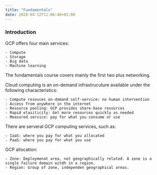 ```yaml
---
title: "Fundamentals"
date: 2020-04-12T11:06:46+01:00
---
```


### Introduction

GCP offers four main services:

    - Compute
    - Storage
    - Big data
    - Machine learning

The fundamentals course covers mainly the first two plus networking.

Cloud computing is an on-demand infrastrucuture available under the following characteristics:

    - Compute resouces on-demand self-service: no human intervention
    - Access from anywhere in the internet
    - Resource pooling: GCP provides share-base resources
    - Rapid elasiticity: Get more resources quickly as needed
    - Measured service: pay for what you consume or use

There are serveral GCP computing services, such as:

    - IaaS: where you pay for what you allocated
    - PaaS: where you pay for what you use

GCP allocation:

    - Zone: Deploymenat area, not geographically related. A zone is a single failure domain witdh in a region.
    - Region: Group of zone, independen geographical areas. 


